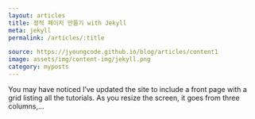 ```yaml
---
layout: articles
title: 정적 페이지 만들기 with Jekyll
meta: jekyll
permalink: /articles/:title

source: https://jyoungcode.github.io/blog/articles/content1
image: assets/img/content-img/jekyll.png
category: myposts
---
```


You may have noticed I’ve updated the site to include a front page with a grid listing all the tutorials. As you resize the screen, it goes from three columns,…